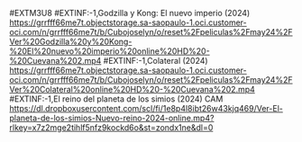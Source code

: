 #EXTM3U8
#EXTINF:-1,Godzilla y Kong: El nuevo imperio (2024) 
https://grrfff66me7t.objectstorage.sa-saopaulo-1.oci.customer-oci.com/n/grrfff66me7t/b/Cubojoselyn/o/reset%2Fpeliculas%2Fmay24%2FVer%20Godzilla%20y%20Kong-%20El%20nuevo%20imperio%20online%20HD%20-%20Cuevana%202.mp4
#EXTINF:-1,Colateral (2024) 
https://grrfff66me7t.objectstorage.sa-saopaulo-1.oci.customer-oci.com/n/grrfff66me7t/b/Cubojoselyn/o/reset%2Fpeliculas%2Fmay24%2FVer%20Colateral%20online%20HD%20-%20Cuevana%202.mp4
#EXTINF:-1,El reino del planeta de los simios (2024) CAM 
https://dl.dropboxusercontent.com/scl/fi/1e8p4l8ibt26w43kjq469/Ver-El-planeta-de-los-simios-Nuevo-reino-2024-online.mp4?rlkey=x7z2mge2tihlf5nfz9kockd6o&st=zondx1ne&dl=0
